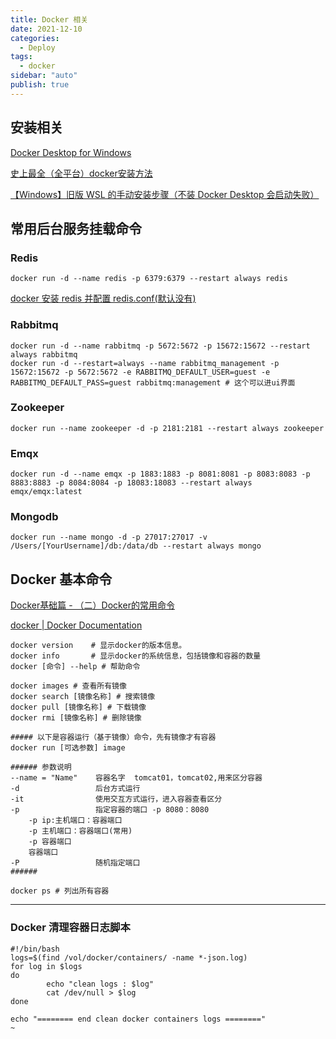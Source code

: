 ```yaml
---
title: Docker 相关
date: 2021-12-10
categories:
  - Deploy
tags:
  - docker
sidebar: "auto"
publish: true
---
```


## 安装相关

[Docker Desktop for Windows](https://hub.docker.com/editions/community/docker-ce-desktop-windows)

[史上最全（全平台）docker安装方法](https://zhuanlan.zhihu.com/p/54147784#:~:text=windows%E7%89%88docker%E9%9C%80%E8%A6%81Microsoft%20Hyper-V%E7%9A%84%E6%94%AF%E6%8C%81%EF%BC%8C%E5%8D%B3windows%E5%86%85%E7%BD%AE%E7%9A%84%E8%99%9A%E6%8B%9F%E6%9C%BA%E5%BC%95%E6%93%8E%EF%BC%8C%E4%BB%8Ewin10%E5%BC%80%E5%A7%8B%E6%94%AF%E6%8C%81%EF%BC%8Cdocker%E5%9C%A8%E5%AE%89%E8%A3%85%E7%9A%84%E6%97%B6%E5%80%99%E4%BC%9A%E8%87%AA%E5%8A%A8%E5%BC%80%E5%90%AF%EF%BC%8C%E9%9C%80%E8%A6%81%E9%87%8D%E5%90%AF%E7%94%B5%E8%84%91%E3%80%82%20%E5%8F%8C%E5%87%BB%20Docker,for%20Windows%20Installer.exe%20%E7%84%B6%E5%90%8E%E4%B8%80%E8%B7%AF%E4%B8%8B%E4%B8%80%E6%AD%A5%EF%BC%8C%E5%AE%89%E8%A3%85%E5%AE%8C%E6%88%90%EF%BC%81%20%E5%AE%89%E8%A3%85%E5%AE%8C%E6%88%90%E5%90%8Edocker%E4%B8%8D%E4%BC%9A%E8%87%AA%E5%8A%A8%E8%BF%90%E8%A1%8C%EF%BC%8C%E6%90%9C%E7%B4%A2docker%E7%82%B9%E5%87%BB%E8%BF%90%E8%A1%8C%E3%80%82)

[【Windows】旧版 WSL 的手动安装步骤（不装 Docker Desktop 会启动失败）](https://docs.microsoft.com/zh-cn/windows/wsl/install-manual#step-4---download-the-linux-kernel-update-package)

## 常用后台服务挂载命令

### Redis

```shell
docker run -d --name redis -p 6379:6379 --restart always redis
```

[docker 安装 redis 并配置 redis.conf(默认没有)](https://blog.csdn.net/huanglu0314/article/details/112244022?spm=1001.2101.3001.6650.2&utm_medium=distribute.pc_relevant.none-task-blog-2%7Edefault%7ECTRLIST%7Edefault-2.no_search_link&depth_1-utm_source=distribute.pc_relevant.none-task-blog-2%7Edefault%7ECTRLIST%7Edefault-2.no_search_link&utm_relevant_index=5)

### Rabbitmq

```shell
docker run -d --name rabbitmq -p 5672:5672 -p 15672:15672 --restart always rabbitmq
docker run -d --restart=always --name rabbitmq_management -p 15672:15672 -p 5672:5672 -e RABBITMQ_DEFAULT_USER=guest -e RABBITMQ_DEFAULT_PASS=guest rabbitmq:management # 这个可以进ui界面
```

### Zookeeper

```shell
docker run --name zookeeper -d -p 2181:2181 --restart always zookeeper
```

### Emqx

```shell
docker run -d --name emqx -p 1883:1883 -p 8081:8081 -p 8083:8083 -p 8883:8883 -p 8084:8084 -p 18083:18083 --restart always emqx/emqx:latest
```

### Mongodb

```shell
docker run --name mongo -d -p 27017:27017 -v /Users/[YourUsername]/db:/data/db --restart always mongo
```

## Docker 基本命令

[Docker基础篇 - （二）Docker的常用命令](https://blog.csdn.net/qq_45408390/article/details/120264264)

[docker | Docker Documentation](https://docs.docker.com/engine/reference/commandline/docker/)

```shell
docker version    # 显示docker的版本信息。
docker info       # 显示docker的系统信息，包括镜像和容器的数量
docker [命令] --help # 帮助命令

docker images # 查看所有镜像
docker search [镜像名称] # 搜索镜像
docker pull [镜像名称] # 下载镜像
docker rmi [镜像名称] # 删除镜像
```

```shell
##### 以下是容器运行（基于镜像）命令，先有镜像才有容器
docker run [可选参数] image

###### 参数说明
--name = "Name"    容器名字  tomcat01，tomcat02,用来区分容器
-d                 后台方式运行
-it                使用交互方式运行，进入容器查看区分
-p                 指定容器的端口 -p 8080：8080
    -p ip:主机端口：容器端口
    -p 主机端口：容器端口(常用)
    -p 容器端口
    容器端口
-P                 随机指定端口
######

docker ps # 列出所有容器

```

---
### Docker 清理容器日志脚本

```
#!/bin/bash
logs=$(find /vol/docker/containers/ -name *-json.log)
for log in $logs
do
        echo "clean logs : $log"
        cat /dev/null > $log
done

echo "======== end clean docker containers logs ========"
~
```